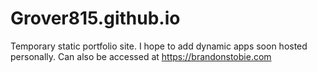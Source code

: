 # Grover815.github.io
Temporary static portfolio site. I hope to add dynamic apps soon hosted personally. Can also be accessed at https://brandonstobie.com
